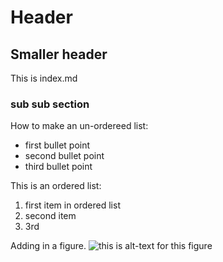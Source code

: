 # Header

## Smaller header

This is index.md

### sub sub section

How to make an un-ordereed list:
* first bullet point
* second bullet point
* third bullet point

This is an ordered list:
1. first item in ordered list
2. second item
3. 3rd

Adding in a figure.
![this is alt-text for this figure](https://uiuc-ischool-dataviz.github.io/spring2019online/week04/data/littleCorgiInHat.png)
